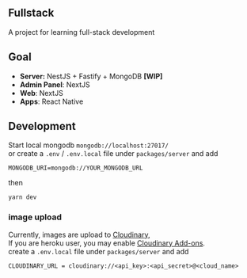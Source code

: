 ## Fullstack

A project for learning full-stack development

## Goal

- **Server:** NestJS + Fastify + MongoDB **[WIP]**
- **Admin Panel**: NextJS
- **Web**: NextJS
- **Apps**: React Native

## Development

Start local mongodb `mongodb://localhost:27017/` <br />
or create a `.env` / `.env.local` file under `packages/server` and add

```
MONGODB_URI=mongodb://YOUR_MONGODB_URL
```

then

```
yarn dev
```

### image upload

Currently, images are upload to [Cloudinary](https://cloudinary.com/), <br />
If you are heroku user, you may enable [Cloudinary Add-ons](https://elements.heroku.com/addons/cloudinary). <br />
create a `.env.local` file under `packages/server` and add

```
CLOUDINARY_URL = cloudinary://<api_key>:<api_secret>@<cloud_name>
```
